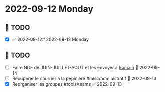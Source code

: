 # 2022-09-12 Monday

## 📆 TODO
- [x]  ✅ 2022-09-12# 2022-09-12 Monday

## 📆 TODO
- [ ] Faire NDF de JUIN-JUILLET-AOUT et les envoyer à [Romain](message://<PR1P264MB2174D878485FD3172F04509BCC459@PR1P264MB2174.FRAP264.PROD.OUTLOOK.COM>) 📅 2022-09-14
- [ ] Récuperer le courrier à la pépinière #misc/administratif 📅 2022-09-13
- [x] Reorganiser les groupes #tools/teams ✅ 2022-09-13